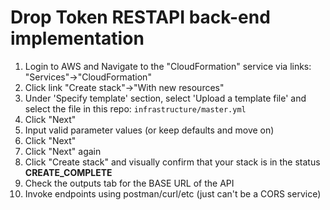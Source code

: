 # Drop Token RESTAPI back-end implementation

1. Login to AWS and Navigate to the "CloudFormation" service via links: "Services"->"CloudFormation"
2. Click link "Create stack"->"With new resources"
3. Under 'Specify template' section, select 'Upload a template file' and select the file in this repo: ```infrastructure/master.yml```
4. Click "Next"
5. Input valid parameter values (or keep defaults and move on)
6. Click "Next"
7. Click "Next" again
8. Click "Create stack" and visually confirm that your stack is in the status **CREATE_COMPLETE** 
9. Check the outputs tab for the BASE URL of the API
10. Invoke endpoints using postman/curl/etc (just can't be a CORS service)